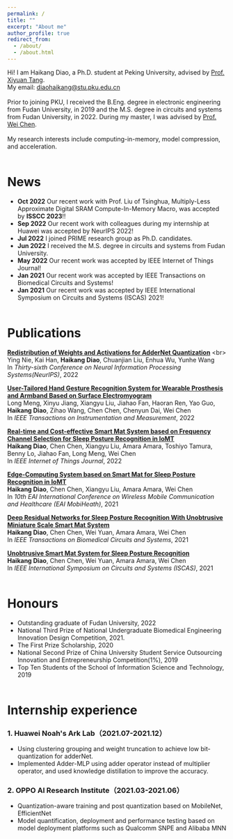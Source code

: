 ```yaml
---
permalink: /
title: ""
excerpt: "About me"
author_profile: true
redirect_from: 
  - /about/
  - /about.html
---
```


Hi! I am Haikang Diao, a Ph.D. student at Peking University, advised by [Prof. Xiyuan Tang](https://www.ime.pku.edu.cn/szll/rygc/t/1353236.htm). <br>
My email: diaohaikang@stu.pku.edu.cn <br><br>
Prior to joining PKU, I received the B.Eng. degree in electronic engineering from Fudan University, in 2019 and the M.S. degree in circuits and systems from Fudan University, in 2022. During my master, I was advised by [Prof. Wei Chen](http://www.it.fudan.edu.cn/Data/View/1005/). <br><br>
My research interests include computing-in-memory, model compression, and acceleration.<br><br>


News
======
- **Oct 2022** Our recent work with Prof. Liu of Tsinghua, Multiply-Less Approximate Digital SRAM Compute-In-Memory Macro, was accepted by **ISSCC 2023**!!
- **Sep 2022** Our recent work with colleagues during my internship at Huawei was accepted by NeurIPS 2022!
- **Jul 2022** I joined PRIME research group as Ph.D. candidates.
- **Jun 2022** I received the M.S. degree in circuits and systems from Fudan University.
- **May 2022** Our recent work was accepted by IEEE Internet of Things Journal!
- **Jan 2021** Our recent work was accepted by IEEE Transactions on Biomedical Circuits and Systems!
- **Jan 2021** Our recent work was accepted by IEEE International Symposium on Circuits and Systems (ISCAS) 2021!
<br><br>

Publications
======
[**Redistribution of Weights and Activations for AdderNet Quantization**]([https://ieeexplore.ieee.org/document/9931729](https://openreview.net/pdf?id=ZuSiW0EixjX)) <br>
Ying Nie, Kai Han, **Haikang Diao**, Chuanjian Liu, Enhua Wu, Yunhe Wang<br>
In *Thirty-sixth Conference on Neural Information Processing Systems(NeurIPS)*, 2022 <br>

[**User-Tailored Hand Gesture Recognition System for Wearable Prosthesis and Armband Based on Surface Electromyogram**](https://ieeexplore.ieee.org/document/9931729) <br>
Long Meng, Xinyu Jiang, Xiangyu Liu, Jiahao Fan, Haoran Ren, Yao Guo, **Haikang Diao**, Zihao Wang, Chen Chen, Chenyun Dai, Wei Chen<br>
In *IEEE Transactions on Instrumentation and Measurement*, 2022 <br>

[**Real-time and Cost-effective Smart Mat System based on Frequency Channel Selection for Sleep Posture Recognition in IoMT**](https://ieeexplore.ieee.org/document/9792252/) <br>
**Haikang Diao**, Chen Chen, Xiangyu Liu, Amara Amara, Toshiyo Tamura, Benny Lo, Jiahao Fan, Long Meng, Wei Chen <br>
In *IEEE Internet of Things Journal*, 2022 <br>

[**Edge-Computing System based on Smart Mat for Sleep Posture Recognition in IoMT**](https://link.springer.com/chapter/10.1007/978-3-031-06368-8_6) <br>
**Haikang Diao**, Chen Chen, Xiangyu Liu, Amara Amara, Wei Chen <br>
In *10th EAI International Conference on Wireless Mobile Communication and Healthcare (EAI MobiHeath)*, 2021 <br>

[**Deep Residual Networks for Sleep Posture Recognition With Unobtrusive Miniature Scale Smart Mat System**](https://ieeexplore.ieee.org/document/9333679/) <br>
**Haikang Diao**, Chen Chen, Wei Yuan, Amara Amara, Wei Chen <br>
In *IEEE Transactions on Biomedical Circuits and Systems*, 2021 <br>

[**Unobtrusive Smart Mat System for Sleep Posture Recognition**](https://ieeexplore.ieee.org/document/9401649/) <br>
**Haikang Diao**, Chen Chen, Wei Yuan, Amara Amara, Wei Chen <br>
In *IEEE International Symposium on Circuits and Systems (ISCAS)*, 2021 <br>
<br>

Honours
======
- Outstanding graduate of Fudan University, 2022
- National Third Prize of National Undergraduate Biomedical Engineering Innovation Design Competition, 2021.
- The First Prize Scholarship, 2020
- National Second Prize of China University Student Service Outsourcing Innovation and Entrepreneurship Competition(1%), 2019
- Top Ten Students of the School of Information Science and Technology, 2019
<br><br>

Internship experience
======
### 1. Huawei Noah's Ark Lab（2021.07-2021.12）
- Using clustering grouping and weight truncation to achieve low bit-quantization for adderNet.
- Implemented Adder-MLP using adder operator instead of multiplier operator, and used knowledge distillation to improve the accuracy.

### 2. OPPO AI Research Institute（2021.03-2021.06）
- Quantization-aware training and post quantization based on MobileNet, EfficientNet
- Model quantification, deployment and performance testing based on model deployment platforms such as Qualcomm SNPE and Alibaba MNN
